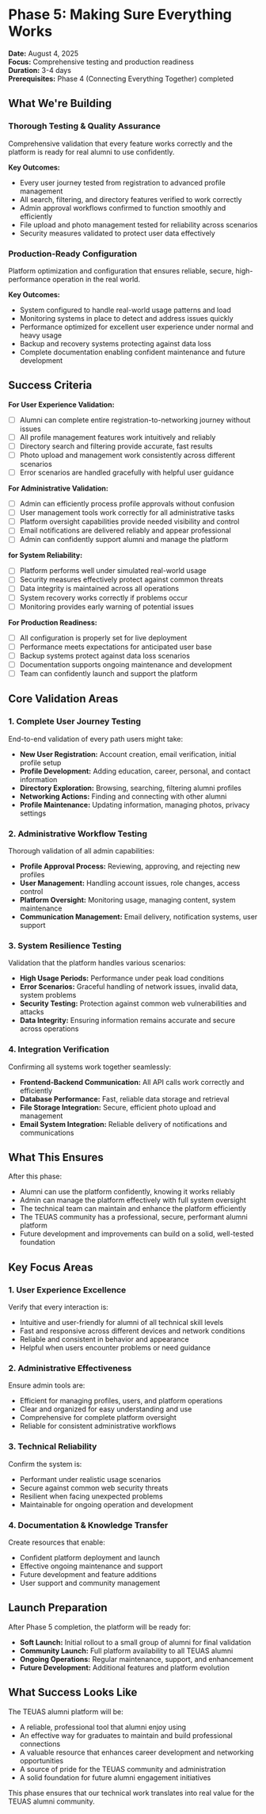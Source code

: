 # Phase 5: Making Sure Everything Works

**Date:** August 4, 2025  
**Focus:** Comprehensive testing and production readiness  
**Duration:** 3-4 days  
**Prerequisites:** Phase 4 (Connecting Everything Together) completed

## What We're Building

### Thorough Testing & Quality Assurance
Comprehensive validation that every feature works correctly and the platform is ready for real alumni to use confidently.

**Key Outcomes:**
- Every user journey tested from registration to advanced profile management
- All search, filtering, and directory features verified to work correctly
- Admin approval workflows confirmed to function smoothly and efficiently
- File upload and photo management tested for reliability across scenarios
- Security measures validated to protect user data effectively

### Production-Ready Configuration
Platform optimization and configuration that ensures reliable, secure, high-performance operation in the real world.

**Key Outcomes:**
- System configured to handle real-world usage patterns and load
- Monitoring systems in place to detect and address issues quickly
- Performance optimized for excellent user experience under normal and heavy usage
- Backup and recovery systems protecting against data loss
- Complete documentation enabling confident maintenance and future development

## Success Criteria

**For User Experience Validation:**
- [ ] Alumni can complete entire registration-to-networking journey without issues
- [ ] All profile management features work intuitively and reliably
- [ ] Directory search and filtering provide accurate, fast results
- [ ] Photo upload and management work consistently across different scenarios
- [ ] Error scenarios are handled gracefully with helpful user guidance

**For Administrative Validation:**
- [ ] Admin can efficiently process profile approvals without confusion
- [ ] User management tools work correctly for all administrative tasks
- [ ] Platform oversight capabilities provide needed visibility and control
- [ ] Email notifications are delivered reliably and appear professional
- [ ] Admin can confidently support alumni and manage the platform

**for System Reliability:**
- [ ] Platform performs well under simulated real-world usage
- [ ] Security measures effectively protect against common threats
- [ ] Data integrity is maintained across all operations
- [ ] System recovery works correctly if problems occur
- [ ] Monitoring provides early warning of potential issues

**For Production Readiness:**
- [ ] All configuration is properly set for live deployment
- [ ] Performance meets expectations for anticipated user base
- [ ] Backup systems protect against data loss scenarios
- [ ] Documentation supports ongoing maintenance and development
- [ ] Team can confidently launch and support the platform

## Core Validation Areas

### 1. Complete User Journey Testing
End-to-end validation of every path users might take:
- **New User Registration:** Account creation, email verification, initial profile setup
- **Profile Development:** Adding education, career, personal, and contact information
- **Directory Exploration:** Browsing, searching, filtering alumni profiles
- **Networking Actions:** Finding and connecting with other alumni
- **Profile Maintenance:** Updating information, managing photos, privacy settings

### 2. Administrative Workflow Testing
Thorough validation of all admin capabilities:
- **Profile Approval Process:** Reviewing, approving, and rejecting new profiles
- **User Management:** Handling account issues, role changes, access control
- **Platform Oversight:** Monitoring usage, managing content, system maintenance
- **Communication Management:** Email delivery, notification systems, user support

### 3. System Resilience Testing
Validation that the platform handles various scenarios:
- **High Usage Periods:** Performance under peak load conditions
- **Error Scenarios:** Graceful handling of network issues, invalid data, system problems
- **Security Testing:** Protection against common web vulnerabilities and attacks
- **Data Integrity:** Ensuring information remains accurate and secure across operations

### 4. Integration Verification
Confirming all systems work together seamlessly:
- **Frontend-Backend Communication:** All API calls work correctly and efficiently
- **Database Performance:** Fast, reliable data storage and retrieval
- **File Storage Integration:** Secure, efficient photo upload and management
- **Email System Integration:** Reliable delivery of notifications and communications

## What This Ensures

After this phase:
- Alumni can use the platform confidently, knowing it works reliably
- Admin can manage the platform effectively with full system oversight
- The technical team can maintain and enhance the platform efficiently
- The TEUAS community has a professional, secure, performant alumni platform
- Future development and improvements can build on a solid, well-tested foundation

## Key Focus Areas

### 1. User Experience Excellence
Verify that every interaction is:
- Intuitive and user-friendly for alumni of all technical skill levels
- Fast and responsive across different devices and network conditions
- Reliable and consistent in behavior and appearance
- Helpful when users encounter problems or need guidance

### 2. Administrative Effectiveness
Ensure admin tools are:
- Efficient for managing profiles, users, and platform operations
- Clear and organized for easy understanding and use
- Comprehensive for complete platform oversight
- Reliable for consistent administrative workflows

### 3. Technical Reliability
Confirm the system is:
- Performant under realistic usage scenarios
- Secure against common web security threats
- Resilient when facing unexpected problems
- Maintainable for ongoing operation and development

### 4. Documentation & Knowledge Transfer
Create resources that enable:
- Confident platform deployment and launch
- Effective ongoing maintenance and support
- Future development and feature additions
- User support and community management

## Launch Preparation

After Phase 5 completion, the platform will be ready for:
- **Soft Launch:** Initial rollout to a small group of alumni for final validation
- **Community Launch:** Full platform availability to all TEUAS alumni
- **Ongoing Operations:** Regular maintenance, support, and enhancement
- **Future Development:** Additional features and platform evolution

## What Success Looks Like

The TEUAS alumni platform will be:
- A reliable, professional tool that alumni enjoy using
- An effective way for graduates to maintain and build professional connections
- A valuable resource that enhances career development and networking opportunities
- A source of pride for the TEUAS community and administration
- A solid foundation for future alumni engagement initiatives

This phase ensures that our technical work translates into real value for the TEUAS alumni community.